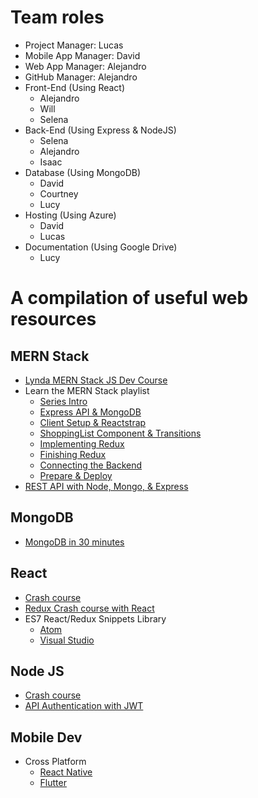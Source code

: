 # Team roles
- Project Manager: Lucas
- Mobile App Manager: David
- Web App Manager: Alejandro
- GitHub Manager: Alejandro 
- Front-End (Using React)
	- Alejandro
	- Will
	- Selena
- Back-End (Using Express & NodeJS)
	- Selena
	- Alejandro
	- Isaac
- Database (Using MongoDB)
	- David
	- Courtney
	- Lucy
- Hosting (Using Azure)
	- David
	- Lucas
- Documentation (Using Google Drive)
	- Lucy

# A compilation of useful web resources

## MERN Stack
- [Lynda MERN Stack JS Dev Course](https://www.lynda.com/learning-paths/Web/become-a-mern-stack-javascript-developer)
- Learn the MERN Stack playlist
	- [Series Intro](https://www.youtube.com/watch?v=PBTYxXADG_k&list=PLillGF-RfqbbiTGgA77tGO426V3hRF9iE)
	- [Express API & MongoDB](https://www.youtube.com/watch?v=5yTazHkDR4o&t=5s&list=PLillGF-RfqbbiTGgA77tGO426V3hRF9iE&index=3)
	- [Client Setup & Reactstrap](https://www.youtube.com/watch?v=R54neaLznFA&list=PLillGF-RfqbbiTGgA77tGO426V3hRF9iE&index=3)
	- [ShoppingList Component & Transitions](https://www.youtube.com/watch?v=fcna-jJtAXk&list=PLillGF-RfqbbiTGgA77tGO426V3hRF9iE&index=4)
	- [Implementing Redux](https://www.youtube.com/watch?v=iI5h4-pChho&list=PLillGF-RfqbbiTGgA77tGO426V3hRF9iE&index=5)
	- [Finishing Redux](https://www.youtube.com/watch?v=TO6akRGXhx8&list=PLillGF-RfqbbiTGgA77tGO426V3hRF9iE&index=6)
	- [Connecting the Backend](https://www.youtube.com/watch?v=431EvDGKwks&list=PLillGF-RfqbbiTGgA77tGO426V3hRF9iE&index=7)
	- [Prepare & Deploy](https://www.youtube.com/watch?v=71wSzpLyW9k&list=PLillGF-RfqbbiTGgA77tGO426V3hRF9iE&index=8)
- [REST API with Node, Mongo, & Express](https://www.youtube.com/watch?v=o3ka5fYysBM)

## MongoDB
- [MongoDB in 30 minutes](https://www.youtube.com/watch?v=pWbMrx5rVBE)

## React
- [Crash course](https://www.youtube.com/watch?v=sBws8MSXN7A)
- [Redux Crash course with React](https://www.youtube.com/watch?v=93p3LxR9xfM)
- ES7 React/Redux Snippets Library
	- [Atom](https://atom.io/packages/react-native-redux-snippets-es6-es7-atom)
	- [Visual Studio](https://marketplace.visualstudio.com/items?itemName=dsznajder.es7-react-js-snippets)


## Node JS
- [Crash course](https://www.youtube.com/watch?v=fBNz5xF-Kx4)
- [API Authentication with JWT](https://www.youtube.com/watch?v=7nafaH9SddU) 

## Mobile Dev
- Cross Platform
	- [React Native](https://facebook.github.io/react-native/)
	- [Flutter](https://flutter.io/)